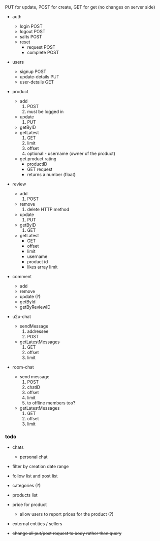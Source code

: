 
PUT for update, POST for create, GET for get (no changes on server side)

* auth
    * login  POST
    * logout POST
    * salts POST
    * reset 
        * request POST
        * complete POST
* users
    * signup POST
    * update-details PUT
    * user-details GET
* product
    * add 
        1. POST
        2. must be logged in
    * update
        1. PUT
    * getByID
    * getLatest
        1. GET
        1. limit
        2. offset
        3. optional - username (owner of the product)
    * get product rating
        * productID
        * GET request
        * returns a number (float)
* review
    * add
        1. POST
    * remove
        1. delete HTTP method
    * update
        1. PUT
    * getByID
        1. GET
    * getLatest
        * GET
        * offset
        * limit
        * username
        * product id
        * likes array limit
* comment
    * add
    * remove
    * update (?)
    * getById
    * getByReviewID

* u2u-chat
    * sendMessage
        1. addressee
        2. POST
    * getLatestMessages
        1. GET
        2. offset
        3. limit
* room-chat
    * send message
        1. POST
        1. chatID
        2. offset
        3. limit
        4. to offline members too?
    *  getLatestMessages
        1. GET
        2. offset
        3. limit


### todo

* chats
    * personal chat
* filter by creation date range
* follow list and post list
* categories (?)
* products list
* price for product
    * allow users to report prices for the product (?)
* external entities / sellers

* ~~change all put/post request to body rather than query~~